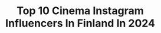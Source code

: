 ---
title: Top 10 Cinema Instagram Influencers In Finland In 2024
description: >-
  Find top cinema Instagram influencers in Finland in 2024. Most popular hashtags: #finland #cinematic #keralaattraction.
platform: Instagram
hits: 10
text_top: See the most popular Instagram profiles on inBeat.
text_bottom: inBeat has 10 Instagram influencers like this in Finland for you to connect with.
profiles:
  - username: "petterilappalainen"
    fullname: >-
      Petteri Lappalainen
    bio: >-
      🎥 Cinematographer II Helsinki II vimeo.com/petterilappalainen
    location: "Finland"
    followers: 13007
    engagement: 1032
    commentsToLikes: 0.017917
    id: ck55nx2oz763f0i11o5fn9lbq
    verified: false
    hashtags: "#aidostimin, #pentax67, #120film, #sneakpeek"
  - username: "leoplaketti"
    fullname: >-
      LEO PLAKETTI🌐VIDEO CREATOR©
    bio: >-
      Helsinki📍 CEO of @cinematicstudios.no 🇳🇴📷🇫🇮 @dropout.jpg ғᴜʟʟᴛɪᴍᴇ ᴠɪᴅᴇᴏ ᴄʀᴇᴀᴛᴏʀ, 20yrs ʙᴇᴇɴ ʀᴇᴄᴏʀᴅɪɴɢ ᴜʀ ғᴀᴠᴏʀɪᴛᴇ ᴀʀᴛɪsᴛs sɪɴᴄᴇ 2017©️
    location: "Finland"
    followers: 5098
    engagement: 902
    commentsToLikes: 0.024267
    id: ck5zrxf7hxfhr0i14m17pc4e9
    verified: false
    hashtags: "#reels, #intti, #sun, #norway"
  - username: "jones_supertramp"
    fullname: >-
      Jones
    bio: >-
      Negroni whisperer 🥃 CEO & Creator @superdoob 📍 Helsinki, Finland
    location: "Finland"
    followers: 5038
    engagement: 410
    commentsToLikes: 0.018287
    id: ck8tdh6103afl0j78a8ojsl0h
    verified: false
    hashtags: "#dreamermagazine, #subjectivelyobjective, #somewheremagazine, #ifyouleave"
  - username: "lucas_zanotto"
    fullname: >-
      Lucas Zanotto
    bio: >-
      Designer/Artist + Founder of @yatatoy
    location: "Finland"
    followers: 183363
    engagement: 116
    commentsToLikes: 0.011829
    id: ck0uawatmd8pa0i19gk1bkdtu
    verified: false
    hashtags: "#kinetic, #artwork, #3d, #satisfying"
  - username: "jerianie"
    fullname: >-
      jerianie // on hiatus
    bio: >-
      🍂 Photographer and artist loving nature and quiet living. 🌾 Don’t use my photos without permission.
    location: "Finland"
    followers: 272062
    engagement: 760
    commentsToLikes: 0.008061
    id: ck0txmro6jo1g0i19k4rof9xj
    verified: false
    hashtags: "#linenclothing, #vintageinspired, #witchyvibes, #adventurevisuals"
  - username: "dq_the_prince_of_kerala"
    fullname: >-
      official fans a©©ount{100k}®
    bio: >-
      @dqsalmaan ғᴀɴ ᴘᴀɢᴇ💖 ᴛᴜʀɴ ᴏɴ ᴘᴏsᴛ ɴᴏᴛɪғɪᴄᴀᴛɪᴏɴs 📣 ᴛᴏ ɢᴇᴛ ᴜᴘᴅᴀᴛᴇs ғᴀsᴛᴇʀ💥 sʜᴀʀᴇ , ʟɪᴋᴇ , ᴄᴏᴍᴍᴇɴᴛ 😘 ᴛᴀɢ ᴍᴇ ɪɴ ʏᴏᴜʀ ᴘᴏsᴛ 🙌
    location: "Finland"
    followers: 30190
    engagement: 1051
    commentsToLikes: 0.004557
    id: ckap63seje9n60i783bgtit6q
    verified: false
    hashtags: "#kunjikka, #oruyamandanpremakadha, #actor, #cinematography"
  - username: "kurutham.ketton"
    fullname: >-
      kurutham.ketton [34k]🔐
    bio: >-
      🔰 ᴏʟᴅ ᴀᴄᴄᴏᴜɴᴛ ᴅɪsᴀʙʟᴇᴅ💔 🔰 ᴅᴀɪʟʏ ᴜᴘᴅᴀᴛɪᴏɴ 🔰 sᴛᴀᴛᴜs‹ᴛʜᴜɢᴠɪᴅᴇᴏs› 🔰 ᴠɪʀᴀʟ ᴠɪᴅᴇᴏs
    location: "Finland"
    followers: 134
    engagement: 243631
    commentsToLikes: 0.008110
    id: ck9wiwyh14a0v0j786s0oipnk
    verified: false
    hashtags: ""
  - username: "jarcce"
    fullname: >-
      Jari Romppainen
    bio: >-
      Stories from Lapland❄️Finland 🇫🇮 Photo and video production🎥📷 @lumix PRO collaborator Contact⬇️ info@jarcce.fi o
    location: "Finland"
    followers: 232108
    engagement: 877
    commentsToLikes: 0.016101
    id: ck0tvy1xwdadm0i19ri6eymwd
    verified: false
    hashtags: "#ranua, #wonderlustcollective, #lumixnordic, #aurora"
  - username: "obelixy"
    fullname: >-
      Nikolaos Haaponiemi
    bio: >-
      Helsinki, Based Photographer I shoot film @filmbyobelixy Infobelixy@gmail.com
    location: "Finland"
    followers: 33063
    engagement: 505
    commentsToLikes: 0.068954
    id: ck0tznjgdr1920i194dgdi34o
    verified: false
    hashtags: "#thisweekoninstagram, #discoverer, #visithelsinki, #visualgrams"
  - username: "cvltfvck"
    fullname: >-
      Antti Kertsi Keränen
    bio: >-
      ↟ Wildlife Photographer from Arctic Circle ↟ ↟ Finnish Mythology & Folklore ↟ ↟ Wondering & Wandering ↟
    location: "Finland"
    followers: 25767
    engagement: 661
    commentsToLikes: 0.010556
    id: ck0vvuh5nqtr20i19o5emayfm
    verified: false
    hashtags: "#natureismetal, #strixnebulosa, #greatgreyowl, #mustelanivalis"
---